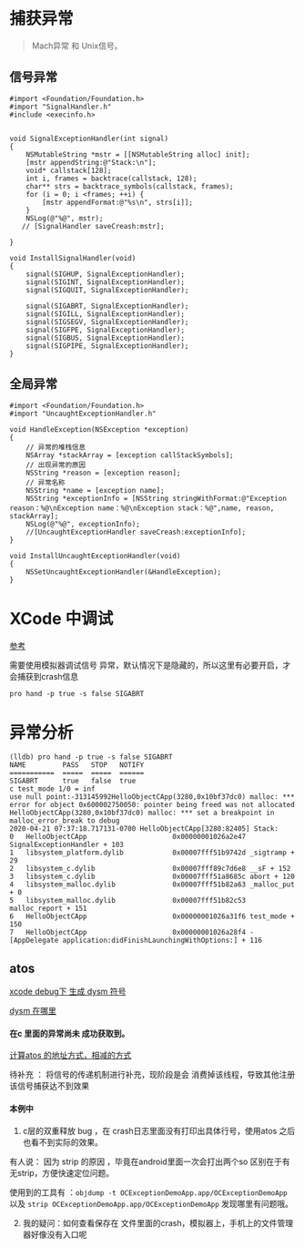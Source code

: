 # 捕获异常
> Mach异常 和 Unix信号。
## 信号异常
```
#import <Foundation/Foundation.h>
#import "SignalHandler.h"
#include <execinfo.h>


void SignalExceptionHandler(int signal)
{
    NSMutableString *mstr = [[NSMutableString alloc] init];
    [mstr appendString:@"Stack:\n"];
    void* callstack[128];
    int i, frames = backtrace(callstack, 128);
    char** strs = backtrace_symbols(callstack, frames);
    for (i = 0; i <frames; ++i) {
        [mstr appendFormat:@"%s\n", strs[i]];
    }
    NSLog(@"%@", mstr);
   // [SignalHandler saveCreash:mstr];

}

void InstallSignalHandler(void)
{
    signal(SIGHUP, SignalExceptionHandler);
    signal(SIGINT, SignalExceptionHandler);
    signal(SIGQUIT, SignalExceptionHandler);
    
    signal(SIGABRT, SignalExceptionHandler);
    signal(SIGILL, SignalExceptionHandler);
    signal(SIGSEGV, SignalExceptionHandler);
    signal(SIGFPE, SignalExceptionHandler);
    signal(SIGBUS, SignalExceptionHandler);
    signal(SIGPIPE, SignalExceptionHandler);
}

```
## 全局异常 
```
#import <Foundation/Foundation.h>
#import "UncaughtExceptionHandler.h"

void HandleException(NSException *exception)
{
    // 异常的堆栈信息
    NSArray *stackArray = [exception callStackSymbols];
    // 出现异常的原因
    NSString *reason = [exception reason];
    // 异常名称
    NSString *name = [exception name];
    NSString *exceptionInfo = [NSString stringWithFormat:@"Exception reason：%@\nException name：%@\nException stack：%@",name, reason, stackArray];
    NSLog(@"%@", exceptionInfo);
    //[UncaughtExceptionHandler saveCreash:exceptionInfo];
}

void InstallUncaughtExceptionHandler(void)
{
    NSSetUncaughtExceptionHandler(&HandleException);
}

```

# XCode 中调试
[参考](https://blog.csdn.net/weixin_38633659/article/details/82496635)

需要使用模拟器调试信号 异常，默认情况下是隐藏的，所以这里有必要开启，才会捕获到crash信息
```
pro hand -p true -s false SIGABRT
```

# 异常分析
```
(lldb) pro hand -p true -s false SIGABRT
NAME         PASS   STOP   NOTIFY
===========  =====  =====  ======
SIGABRT      true   false  true 
c test_mode 1/0 = inf
use null point:-313145992HelloObjectCApp(3280,0x10bf37dc0) malloc: *** error for object 0x600002750050: pointer being freed was not allocated
HelloObjectCApp(3280,0x10bf37dc0) malloc: *** set a breakpoint in malloc_error_break to debug
2020-04-21 07:37:18.717131-0700 HelloObjectCApp[3280:82405] Stack:
0   HelloObjectCApp                     0x00000001026a2e47 SignalExceptionHandler + 103
1   libsystem_platform.dylib            0x00007fff51b9742d _sigtramp + 29
2   libsystem_c.dylib                   0x00007fff89c7d6e8 __sF + 152
3   libsystem_c.dylib                   0x00007fff51a8685c abort + 120
4   libsystem_malloc.dylib              0x00007fff51b82a63 _malloc_put + 0
5   libsystem_malloc.dylib              0x00007fff51b82c53 malloc_report + 151
6   HelloObjectCApp                     0x00000001026a31f6 test_mode + 150
7   HelloObjectCApp                     0x00000001026a28f4 -[AppDelegate application:didFinishLaunchingWithOptions:] + 116
```
## atos
[xcode debug下 生成 dysm 符号](https://blog.csdn.net/majiakun1/article/details/50725032)

[dysm 在哪里](https://www.jianshu.com/p/5ab21d6c0c22)

#### 在c 里面的异常尚未 成功获取到。

[计算atos 的地址方式，相减的方式](https://juejin.im/post/5cf769eb6fb9a07ea567dd9d)

待补充 ： 将信号的传递机制进行补充，现阶段是会 消费掉该线程，导致其他注册该信号捕获达不到效果


#### 本例中 
1. c层的双重释放 bug ，在 crash日志里面没有打印出具体行号，使用atos 之后也看不到实际的效果。

有人说： 因为 strip 的原因 ，毕竟在android里面一次会打出两个so 区别在于有无strip，方便快速定位问题。

使用到的工具有 ：`objdump -t OCExceptionDemoApp.app/OCExceptionDemoApp ` 以及 `strip OCExceptionDemoApp.app/OCExceptionDemoApp`  发现哪里有问题哦。


2.  我的疑问：如何查看保存在 文件里面的crash，模拟器上，手机上的文件管理器好像没有入口呢
